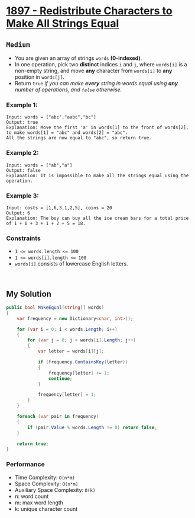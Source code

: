 [leet]: https://leetcode.com/problems/redistribute-characters-to-make-all-strings-equal/

# [1897 - Redistribute Characters to Make All Strings Equal][leet]

## ```Medium```

- You are given an array of strings `words` **(0-indexed)**.
- In one operation, pick two **distinct** indices `i` and `j`, where `words[i]` is a non-empty string, and move **any** character from `words[i]` to **any** position in `words[j]`.
- Return `true` _if you can make **every** string in words equal using **any** number of operations, and `false` otherwise._

### Example 1:

```
Input: words = ["abc","aabc","bc"]
Output: true
Explanation: Move the first 'a' in words[1] to the front of words[2],
to make words[1] = "abc" and words[2] = "abc".
All the strings are now equal to "abc", so return true.
```

### Example 2:

```
Input: words = ["ab","a"]
Output: false
Explanation: It is impossible to make all the strings equal using the operation.
```

### Example 3:
```
Input: costs = [1,6,3,1,2,5], coins = 20
Output: 6
Explanation: The boy can buy all the ice cream bars for a total price of 1 + 6 + 3 + 1 + 2 + 5 = 18.
```

### Constraints
- `1 <= words.length <= 100`
- `1 <= words[i].length <= 100`
- `words[i]` consists of lowercase English letters.

<br>

## My Solution

```cs
public bool MakeEqual(string[] words) 
{
    var frequency = new Dictionary<char, int>();

    for (var i = 0; i < words.Length; i++)
    {
        for (var j = 0; j < words[i].Length; j++)
        {
            var letter = words[i][j];

            if (frequency.ContainsKey(letter))
            {
                frequency[letter] += 1;
                continue;
            }

            frequency[letter] = 1;
        }
    }

    foreach (var pair in frequency)
    {
        if (pair.Value % words.Length != 0) return false;
    }

    return true;
}
```

### Performance

- Time Complexity: ```O(n*m)```
- Space Complexity: ```O(n*m)```
- Auxiliary Space Complexity: ```O(k)```
- n: word count
- m: max word length
- k: unique character count
